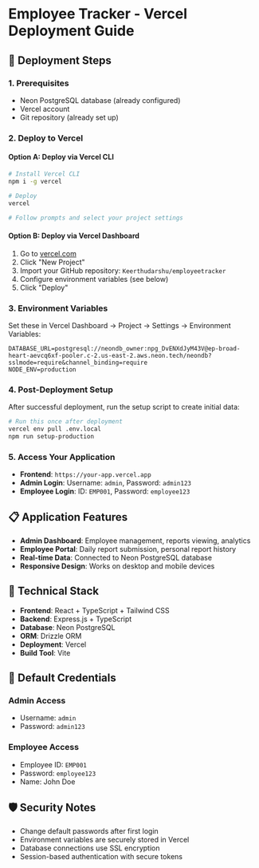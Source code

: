 # Employee Tracker - Vercel Deployment Guide

## 🚀 Deployment Steps

### 1. Prerequisites
- Neon PostgreSQL database (already configured)
- Vercel account
- Git repository (already set up)

### 2. Deploy to Vercel

#### Option A: Deploy via Vercel CLI
```bash
# Install Vercel CLI
npm i -g vercel

# Deploy
vercel

# Follow prompts and select your project settings
```

#### Option B: Deploy via Vercel Dashboard
1. Go to [vercel.com](https://vercel.com)
2. Click "New Project"
3. Import your GitHub repository: `Keerthudarshu/employeetracker`
4. Configure environment variables (see below)
5. Click "Deploy"

### 3. Environment Variables
Set these in Vercel Dashboard → Project → Settings → Environment Variables:

```
DATABASE_URL=postgresql://neondb_owner:npg_DvENXdJyM43V@ep-broad-heart-aevcq6xf-pooler.c-2.us-east-2.aws.neon.tech/neondb?sslmode=require&channel_binding=require
NODE_ENV=production
```

### 4. Post-Deployment Setup
After successful deployment, run the setup script to create initial data:

```bash
# Run this once after deployment
vercel env pull .env.local
npm run setup-production
```

### 5. Access Your Application
- **Frontend**: `https://your-app.vercel.app`
- **Admin Login**: Username: `admin`, Password: `admin123`
- **Employee Login**: ID: `EMP001`, Password: `employee123`

## 📋 Application Features
- **Admin Dashboard**: Employee management, reports viewing, analytics
- **Employee Portal**: Daily report submission, personal report history
- **Real-time Data**: Connected to Neon PostgreSQL database
- **Responsive Design**: Works on desktop and mobile devices

## 🔧 Technical Stack
- **Frontend**: React + TypeScript + Tailwind CSS
- **Backend**: Express.js + TypeScript
- **Database**: Neon PostgreSQL
- **ORM**: Drizzle ORM
- **Deployment**: Vercel
- **Build Tool**: Vite

## 🔑 Default Credentials
### Admin Access
- Username: `admin`
- Password: `admin123`

### Employee Access  
- Employee ID: `EMP001`
- Password: `employee123`
- Name: John Doe

## 🛡️ Security Notes
- Change default passwords after first login
- Environment variables are securely stored in Vercel
- Database connections use SSL encryption
- Session-based authentication with secure tokens
